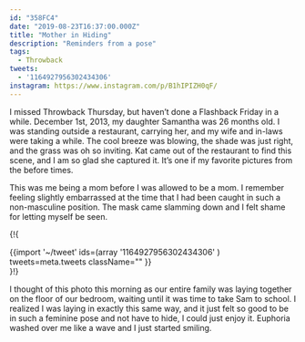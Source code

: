 ```yaml
---
id: "358FC4"
date: "2019-08-23T16:37:00.000Z"
title: "Mother in Hiding"
description: "Reminders from a pose"
tags:
  - Throwback
tweets:
  - '1164927956302434306'
instagram: https://www.instagram.com/p/B1hIPIZH0qF/
---
```


I missed Throwback Thursday, but haven’t done a Flashback Friday in a while. December 1st, 2013, my daughter Samantha was 26 months old. I was standing outside a restaurant, carrying her, and my wife and in-laws were taking a while. The cool breeze was blowing, the shade was just right, and the grass was oh so inviting. Kat came out of the restaurant to find this scene, and I am so glad she captured it. It’s one if my favorite pictures from the before times.

This was me being a mom before I was allowed to be a mom. I remember feeling slightly embarrassed at the time that I had been caught in such a non-masculine position. The mask came slamming down and I felt shame for letting myself be seen.

{!{
<div class="card borderless right span3">
{{import '~/tweet' ids=(array
  '1164927956302434306'
) tweets=meta.tweets className="" }}
</div>
}!}

I thought of this photo this morning as our entire family was laying together on the floor of our bedroom, waiting until it was time to take Sam to school. I realized I was laying in exactly this same way, and it just felt so good to be in such a feminine pose and not have to hide, I could just enjoy it. Euphoria washed over me like a wave and I just started smiling.
